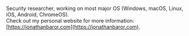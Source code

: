 Security researcher, working on most major OS (Windows, macOS, Linux, iOS, Android, ChromeOS).  
Check out my personal website for more information: [https://jonathanbaror.com](https://jonathanbaror.com).
